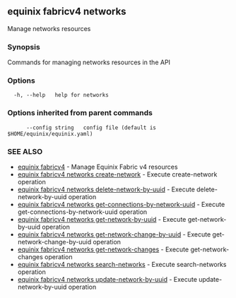 ## equinix fabricv4 networks

Manage networks resources

### Synopsis

Commands for managing networks resources in the API

### Options

```
  -h, --help   help for networks
```

### Options inherited from parent commands

```
      --config string   config file (default is $HOME/equinix/equinix.yaml)
```

### SEE ALSO

* [equinix fabricv4](equinix_fabricv4.md)	 - Manage Equinix Fabric v4 resources
* [equinix fabricv4 networks create-network](equinix_fabricv4_networks_create-network.md)	 - Execute create-network operation
* [equinix fabricv4 networks delete-network-by-uuid](equinix_fabricv4_networks_delete-network-by-uuid.md)	 - Execute delete-network-by-uuid operation
* [equinix fabricv4 networks get-connections-by-network-uuid](equinix_fabricv4_networks_get-connections-by-network-uuid.md)	 - Execute get-connections-by-network-uuid operation
* [equinix fabricv4 networks get-network-by-uuid](equinix_fabricv4_networks_get-network-by-uuid.md)	 - Execute get-network-by-uuid operation
* [equinix fabricv4 networks get-network-change-by-uuid](equinix_fabricv4_networks_get-network-change-by-uuid.md)	 - Execute get-network-change-by-uuid operation
* [equinix fabricv4 networks get-network-changes](equinix_fabricv4_networks_get-network-changes.md)	 - Execute get-network-changes operation
* [equinix fabricv4 networks search-networks](equinix_fabricv4_networks_search-networks.md)	 - Execute search-networks operation
* [equinix fabricv4 networks update-network-by-uuid](equinix_fabricv4_networks_update-network-by-uuid.md)	 - Execute update-network-by-uuid operation

